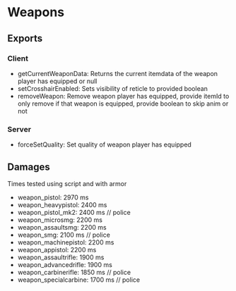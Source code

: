 # Weapons
## Exports
### Client
- getCurrentWeaponData: Returns the current itemdata of the weapon player has equipped or null  
- setCrosshairEnabled: Sets visibility of reticle to provided boolean  
- removeWeapon: Remove weapon player has equipped, provide itemId to only remove if that weapon is equipped, provide boolean to skip anim or not  
### Server
- forceSetQuality: Set quality of weapon player has equipped  

## Damages
Times tested using script and with armor

- weapon_pistol: 2970 ms
- weapon_heavypistol: 2400 ms
- weapon_pistol_mk2: 2400 ms // police
- weapon_microsmg: 2200 ms
- weapon_assaultsmg: 2200 ms
- weapon_smg: 2100 ms // police
- weapon_machinepistol: 2200 ms
- weapon_appistol: 2200 ms
- weapon_assaultrifle: 1900 ms
- weapon_advancedrifle: 1900 ms
- weapon_carbinerifle: 1850 ms // police
- weapon_specialcarbine: 1700 ms // police

